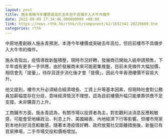 ```yaml
---
layout: post
title: 施永青稱今年樓價或高於去年但不具備步入大牛市條件
date: 2022-06-09 17:34:46.000000000 +08:00
link: https://news.rthk.hk/rthk/ch/component/k2/1652341-20220609.htm
categories: rthk
---
```


中原地產創辦人施永青預測，本港今年樓價或突破去年高位，但目前樓市不具備步入大牛市的條件。

施永青指出，疫情導致新盤積壓，現時市況好轉，發展商已開始入紙申請預售，下半年或有更多一手供應。由於發展商未來可能密集推盤，目前未見條件大幅加價，相信會先「提量」，待存貨逐步消化後才會「提價」，因此今年香港樓價不容易大升。

他又提到，樓市大升必須結合經濟增長、工資上升等基本因素，但現時社會對公務員加薪幅度存在分歧，意味經濟情況不理想，認為目前樓價升幅只能單靠供應不足支撐，未非購買力上升。

工商鋪市方面，施永青認為，有關市場以投資者為主，對宏觀利淡消息反應較敏感，可能會受地緣政治、利息上升、美國縮表、內地經濟下行等影響。但樓市用家對本地利好消息較敏感，隨著本港疫情好轉、政府放寬社交距離措施後，新盤已有買家捧場，二手市場交投和價格增加。
